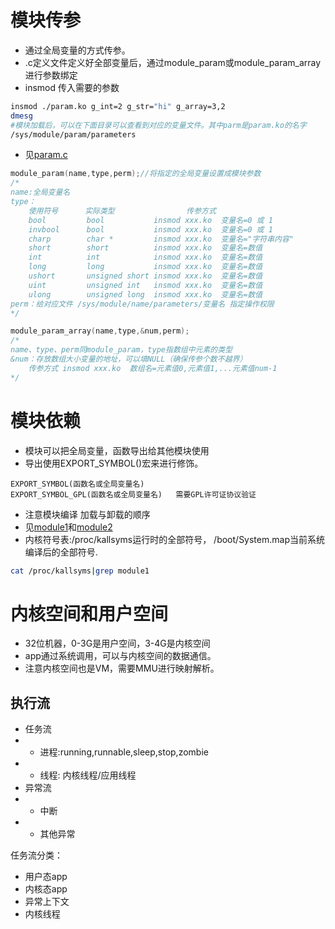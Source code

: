 # 模块传参

- 通过全局变量的方式传参。
- .c定义文件定义好全部变量后，通过module_param或module_param_array进行参数绑定
- insmod 传入需要的参数
```sh
insmod ./param.ko g_int=2 g_str="hi" g_array=3,2
dmesg
#模块加载后，可以在下面目录可以查看到对应的变量文件。其中parm是param.ko的名字
/sys/module/param/parameters
```
- 见[param.c](data/param.c)


```c
module_param(name,type,perm);//将指定的全局变量设置成模块参数
/*
name:全局变量名
type：
    使用符号      实际类型                传参方式
	bool	     bool           insmod xxx.ko  变量名=0 或 1
	invbool      bool           insmod xxx.ko  变量名=0 或 1
	charp        char *         insmod xxx.ko  变量名="字符串内容"
	short        short          insmod xxx.ko  变量名=数值
	int          int            insmod xxx.ko  变量名=数值
	long         long           insmod xxx.ko  变量名=数值
	ushort       unsigned short insmod xxx.ko  变量名=数值
	uint         unsigned int   insmod xxx.ko  变量名=数值
	ulong        unsigned long  insmod xxx.ko  变量名=数值
perm：给对应文件 /sys/module/name/parameters/变量名 指定操作权限
*/
```



```c
module_param_array(name,type,&num,perm);
/*
name、type、perm同module_param，type指数组中元素的类型
&num：存放数组大小变量的地址，可以填NULL（确保传参个数不越界）
    传参方式 insmod xxx.ko  数组名=元素值0,元素值1,...元素值num-1  
*/
```

# 模块依赖
- 模块可以把全局变量，函数导出给其他模块使用
- 导出使用EXPORT_SYMBOL()宏来进行修饰。
```
EXPORT_SYMBOL(函数名或全局变量名)
EXPORT_SYMBOL_GPL(函数名或全局变量名)   需要GPL许可证协议验证
```
- 注意模块编译 加载与卸载的顺序
- 见[module1](data/module1.c)和[module2](data/module2.c)
- 内核符号表:/proc/kallsyms运行时的全部符号， /boot/System.map当前系统编译后的全部符号.

```sh
cat /proc/kallsyms|grep module1
```

# 内核空间和用户空间
- 32位机器，0-3G是用户空间，3-4G是内核空间
- app通过系统调用，可以与内核空间的数据通信。
- 注意内核空间也是VM，需要MMU进行映射解析。
## 执行流
- 任务流
- - 进程:running,runnable,sleep,stop,zombie
- - 线程: 内核线程/应用线程
- 异常流
- - 中断
- - 其他异常

任务流分类：
- 用户态app
- 内核态app
- 异常上下文
- 内核线程
